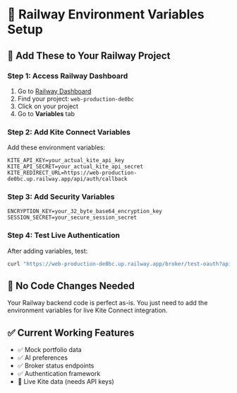 # 🔧 Railway Environment Variables Setup

## 🎯 **Add These to Your Railway Project**

### **Step 1: Access Railway Dashboard**
1. Go to [Railway Dashboard](https://railway.app/dashboard)
2. Find your project: `web-production-de0bc`
3. Click on your project
4. Go to **Variables** tab

### **Step 2: Add Kite Connect Variables**
Add these environment variables:

```env
KITE_API_KEY=your_actual_kite_api_key
KITE_API_SECRET=your_actual_kite_api_secret
KITE_REDIRECT_URL=https://web-production-de0bc.up.railway.app/api/auth/callback
```

### **Step 3: Add Security Variables**
```env
ENCRYPTION_KEY=your_32_byte_base64_encryption_key
SESSION_SECRET=your_secure_session_secret
```

### **Step 4: Test Live Authentication**
After adding variables, test:
```bash
curl "https://web-production-de0bc.up.railway.app/broker/test-oauth?api_key=YOUR_API_KEY&api_secret=YOUR_SECRET"
```

## 🔄 **No Code Changes Needed**
Your Railway backend code is perfect as-is. You just need to add the environment variables for live Kite Connect integration.

## ✅ **Current Working Features**
- ✅ Mock portfolio data
- ✅ AI preferences  
- ✅ Broker status endpoints
- ✅ Authentication framework
- 🔄 Live Kite data (needs API keys)